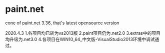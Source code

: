 paint.net
=========

cone of paint.net 3.36, that's latest opensource version

2020.4.3
1.各项目均已转为vs2013版
2.paint项目仍为.net2.0
3.extras中的项目均升级为.net3.0
4.各项目在WIN10_64_中文版-VisualStudio2013环境中调试通过。
